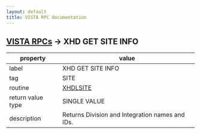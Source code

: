 ```yaml
---
layout: default
title: VISTA RPC documentation
---
```




## [VISTA RPCs](TableOfContent.md) &#8594; XHD GET SITE INFO 

 property | value 
--- | --- 
 label | XHD GET SITE INFO
 tag | SITE
 routine | [XHDLSITE](http://code.osehra.org/dox/Routine_XHDLSITE_source.html)
 return value type | SINGLE VALUE
 description | Returns Division and Integration names and IDs.